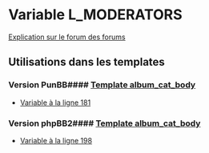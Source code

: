 # Variable L_MODERATORS
[Explication sur le forum des forums](http://forum.forumactif.com/t294113-listing-des-variables#L_MODERATORS)
## Utilisations dans les templates
### Version PunBB#### [Template album_cat_body](punbb/album_cat_body.md)
* [Variable à la ligne 181](../punbb/album_cat_body.tpl#L181)
### Version phpBB2#### [Template album_cat_body](subsilver/album_cat_body.md)
* [Variable à la ligne 198](../subsilver/album_cat_body.tpl#L198)